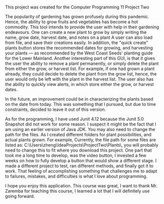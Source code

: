 This project was created for the Computer Programming 11 Project Two

The popularity of gardening has grown profusely during this pandemic.
Hence, the ability to grow fruits and vegetables has become a hot commodity.
This tool intends to provide the user with help in their gardening endeavours.
One can create a new plant to grow by simply writing the name, grow date, harvest date, and notes on a plant
A user can also load from file, and save their creations easily.
In addition, the "quick create" plants button stores the recommended dates for growing, and harvesting your plants — as
recommended by the West Coast Seeds' planting guide for the Lower Mainland.
Another interesting part of this GUI, is that it gives the user the ability to remove a plant permanently, or simply delete the plant from
either the grow, or harvest list.
For example, if one had grown a plant already, they could decide to delete the plant from the grow list, hence,
the user would only be left with the plant in the harvest list.
The user also has the ability to quickly view alerts, in which store either the grow, or harvest dates.

In the future, an improvement could be in characterizing the plants based on the date from today.
This was something that I pursued, but due to time constraints, decided to leave it out of this version.

As for the programming,
I have used Junit 4.12 because the Junit 5.0 Snapshot did not work for some reason.
I suspect it might be the fact that I am using an earlier version of Java JDK.
You may also need to change the path for the files. As I created different folders for plant possibilities, and actual plants grown.
    For example,
    Currently, the file path for some files are listed as:
    C:\\Users\\zheng\\IdeaProjects\\ProjectTwo\\Plants\\, you will probably need to change this to fit where you download this project.
One part that took me a long time to develop, was the video button, I invested a few weeks on how to fully develop a
button that would show a different stage. I made a different project to test, ran different methods, and finally got it to work.
That feeling of accomplishing something that challenges me to adapt to failures, mistakes, and difficulties is what I
love about programming.

I hope you enjoy this application. This course was great, I want to thank Mr. Zaremba for teaching this course, I learned a lot that I will definitely use going forward.
